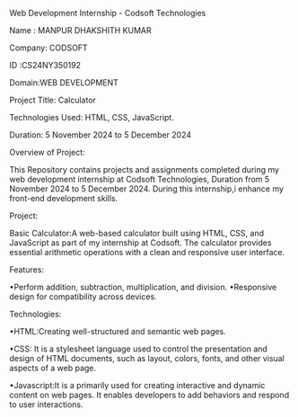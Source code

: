 Web Development Internship - Codsoft Technologies

Name : MANPUR DHAKSHITH KUMAR

Company: CODSOFT

ID :CS24NY350192

Domain:WEB DEVELOPMENT

Project Title: Calculator

Technologies Used: HTML, CSS, JavaScript.

Duration: 5 November 2024 to 5 December 2024

Overview of Project:

This Repository contains projects and assignments completed during my web development internship at Codsoft Technologies, Duration from 5 November 2024 to 5 December 2024. During this internship,i enhance my front-end development skills.

Project:

 Basic Calculator:A web-based calculator built using HTML, CSS, and JavaScript as part of my internship at Codsoft. The calculator provides essential arithmetic operations with a clean and responsive user interface.

 Features:
 
 •Perform addition, subtraction, multiplication, and division.
 •Responsive design for compatibility across devices.

 Technologies:
 
 •HTML:Creating well-structured and semantic web pages.
	
 •CSS: It is a stylesheet language used to control the presentation and design of HTML documents, such as layout, colors, fonts, and other visual aspects of a web page.
	
 •Javascript:It is a primarily used for creating interactive and dynamic content on web pages. It enables developers to add behaviors and  respond to user interactions.
